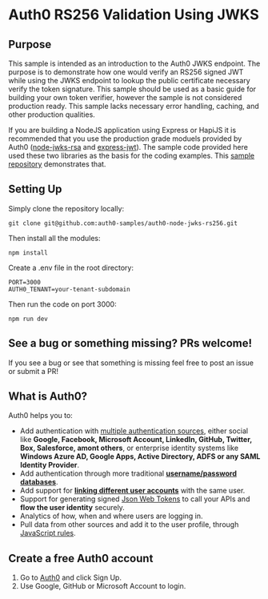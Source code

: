 # Auth0 RS256 Validation Using JWKS

## Purpose

This sample is intended as an introduction to the Auth0 JWKS endpoint.  The purpose is to demonstrate how one would verify an RS256 signed JWT while using the JWKS endpoint to lookup the public certificate necessary verify the token signature.  This sample should be used as a basic guide for building your own token verifier, however the sample is not considered production ready.  This sample lacks necessary error handling, caching, and other production qualities.

If you are building a NodeJS application using Express or HapiJS it is recommended that you use the production grade moduels provided by Auth0 ([node-jwks-rsa](https://github.com/auth0/node-jwks-rsa) and [express-jwt](https://github.com/auth0/express-jwt)).  The sample code provided here used these two libraries as the basis for the coding examples.  This [sample repository](https://github.com/sgmeyer/auth0-rs256-verification) demonstrates that.

## Setting Up

Simply clone the repository locally:

```
git clone git@github.com:auth0-samples/auth0-node-jwks-rs256.git
```

Then install all the modules:

```
npm install
```

Create a .env file in the root directory:

```
PORT=3000
AUTH0_TENANT=your-tenant-subdomain
```

Then run the code on port 3000:

```
npm run dev
```

## See a bug or something missing?  PRs welcome!

If you see a bug or see that something is missing feel free to post an issue or submit a PR!

## What is Auth0?

Auth0 helps you to:

* Add authentication with [multiple authentication sources](https://docs.auth0.com/identityproviders), either social like **Google, Facebook, Microsoft Account, LinkedIn, GitHub, Twitter, Box, Salesforce, amont others**, or enterprise identity systems like **Windows Azure AD, Google Apps, Active Directory, ADFS or any SAML Identity Provider**.
* Add authentication through more traditional **[username/password databases](https://docs.auth0.com/mysql-connection-tutorial)**.
* Add support for **[linking different user accounts](https://docs.auth0.com/link-accounts)** with the same user.
* Support for generating signed [Json Web Tokens](https://docs.auth0.com/jwt) to call your APIs and **flow the user identity** securely.
* Analytics of how, when and where users are logging in.
* Pull data from other sources and add it to the user profile, through [JavaScript rules](https://docs.auth0.com/rules).

## Create a free Auth0 account

1. Go to [Auth0](https://auth0.com/signup) and click Sign Up.
2. Use Google, GitHub or Microsoft Account to login.
